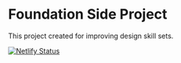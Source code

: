 # Foundation Side Project

This project created for improving design skill sets.

[![Netlify Status](https://api.netlify.com/api/v1/badges/357d0de1-ca69-418f-856d-773ec87ca277/deploy-status)](https://app.netlify.com/sites/foundation-sideproject/deploys)
